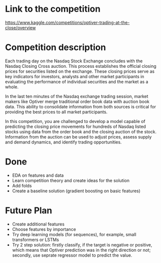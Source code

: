 # Link to the competition

https://www.kaggle.com/competitions/optiver-trading-at-the-close/overview

# Competition description

Each trading day on the Nasdaq Stock Exchange concludes with the Nasdaq Closing Cross auction. This process establishes the official closing prices for securities listed on the exchange. These closing prices serve as key indicators for investors, analysts and other market participants in evaluating the performance of individual securities and the market as a whole.

In the last ten minutes of the Nasdaq exchange trading session, market makers like Optiver merge traditional order book data with auction book data. This ability to consolidate information from both sources is critical for providing the best prices to all market participants.

In this competition, you are challenged to develop a model capable of predicting the closing price movements for hundreds of Nasdaq listed stocks using data from the order book and the closing auction of the stock. Information from the auction can be used to adjust prices, assess supply and demand dynamics, and identify trading opportunities.

# Done
- EDA on features and data
- Learn competition theory and create ideas for the solution
- Add folds
- Create a baseline solution (gradient boosting on basic features)

# Future Plan

- Create additional features
- Choose features by importance
- Try deep learning models (for sequences), for example, small transformers or LSTMs
- Try 2 step solution: firstly classify, if the target is negative or positive, which means that Optiver prediction was in the right direction or not; secondly, use seprate regressor model to predict the value. 
